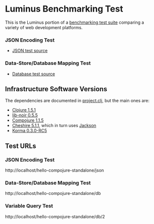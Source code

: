 # Luminus Benchmarking Test

This is the Luminus portion of a [benchmarking test suite](../) comparing a variety of web development platforms.

### JSON Encoding Test

* [JSON test source](hello/src/hello/handler.clj)

### Data-Store/Database Mapping Test

* [Database test source](hello/src/hello/handler.clj)

## Infrastructure Software Versions
The dependencies are documented in [project.clj](hello/project.clj),
but the main ones are:

* [Clojure 1.5.1](http://clojure.org/)
* [lib-noir 0.5.5](https://github.com/noir-clojure/lib-noir)
* [Compojure 1.1.5](https://github.com/weavejester/compojure)
* [Cheshire 5.1.1](https://github.com/dakrone/cheshire), which in turn uses [Jackson](http://jackson.codehaus.org/)
* [Korma 0.3.0-RC5](http://sqlkorma.com/)

## Test URLs
### JSON Encoding Test

http://localhost/hello-compojure-standalone/json

### Data-Store/Database Mapping Test

http://localhost/hello-compojure-standalone/db

### Variable Query Test

http://localhost/hello-compojure-standalone/db/2
